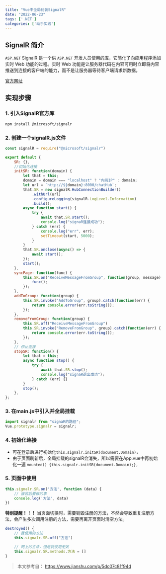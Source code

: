 ```yaml
---
title: "Vue中全局封装SignalR"
date: "2022-06-23"
tags: ['.NET']
categories: ['动手实践']
---
```


## SignalR 简介
`ASP.NET` SignalR 是一个供 `ASP.NET` 开发人员使用的库，它简化了向应用程序添加实时 Web 功能的过程。实时 Web 功能是让服务器代码在内容可用时立即将内容推送到连接的客户端的能力，而不是让服务器等待客户端请求新数据。

[官方网址](https://docs.microsoft.com/en-us/aspnet/signalr/)

## 实现步骤

### 1. 引入SignalR官方库

```bash
npm install @microsoft/signalr
```

### 2. 创建一个signalR.js文件

```javascript
const signalR = require("@microsoft/signalr")

export default {
    SR: {},
    //初始化连接
    initSR: function(domain) {
        let that = this;
        domain = domain === "localhost" ? "内网IP" : domain;
        let url = `http://${domain}:8000/chatHub`;
        that.SR = new signalR.HubConnectionBuilder()
            .withUrl(url)
            .configureLogging(signalR.LogLevel.Information)
            .build();
        async function start() {
            try {
                await that.SR.start();
                console.log("signaR连接成功");
            } catch (err) {
                console.log("err", err);
                setTimeout(start, 5000);
            }
        }
        that.SR.onclose(async() => {
            await start();
        });
        start();
    },
    syncPage: function(func) {
        this.SR.on("ReceiveMessageFromGroup", function(group, message) {
            func();
        });
    },
    addToGroup: function(group) {
        this.SR.invoke("AddToGroup", group).catch(function(err) {
            return console.error(err.toString());
        });
    },
    removeFromGroup: function(group) {
        this.SR.off("ReceiveMessageFromGroup")
        this.SR.invoke("RemoveFromGroup", group).catch(function(err) {
            return console.error(err.toString());
        });
    },
    // 停止连接
    stopSR: function() {
        let that = this;
        async function stop() {
            try {
                await that.SR.stop();
                console.log("signaR退出成功");
            } catch (err) {}
        }
        stop();
    },
};
```

### 3. 在main.js中引入并全局挂载

```javascript
import signalr from "signaR的路径";
Vue.prototype.signalr = signalr;
```

### 4. 初始化连接
- 可在登录后进行初始化`this.signalr.initSR(document.Domain);`
- 由于页面刷新后，全局挂载的signalR会消失，所以需要在App.vue中再初始化一遍
  `mounted() {this.signalr.initSR(document.Domain);},`

### 5. 页面中使用

```javascript
this.signalr.SR.on('方法', function (data) {
    // 接收后要做的事
    console.log('方法', data)
})
```

**特别提醒！！！**
当页面切换时，需要销毁注册的方法，不然会导致重复注册方法，会产生多次调用注册的方法，需要再离开页面时清空方法。

```javascript
destroyed() {
    // 我使用的方法
    this.signalr.SR.off("方法")

    // 网上的方法，但是我使用无效
    this.signalr.SR.methods.方法 = []
}
```

> 本文参考自：
> https://www.jianshu.com/p/5dc07c81f94d